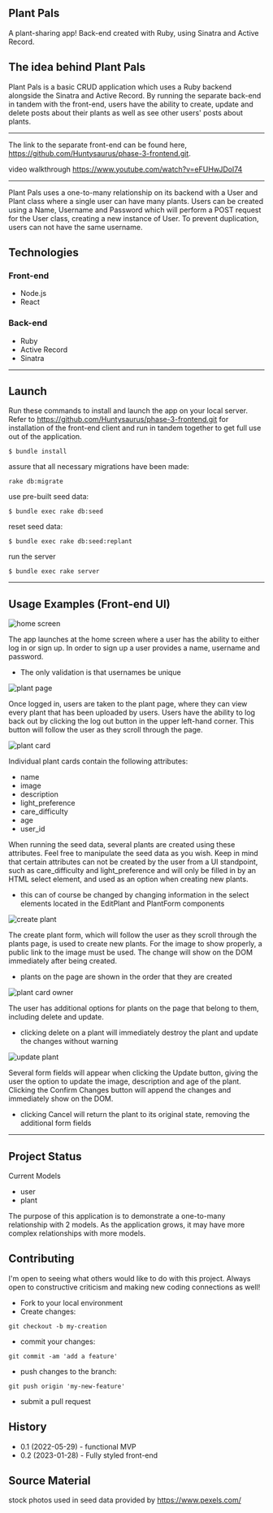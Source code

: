 ## Plant Pals

A plant-sharing app! Back-end created with Ruby, using Sinatra and Active Record.

## The idea behind Plant Pals

Plant Pals is a basic CRUD application which uses a Ruby backend alongside the Sinatra and Active Record. By running the separate back-end in tandem with the front-end, users have the ability to create, update and delete posts about their plants as well as see other users' posts about plants.

___
The link to the separate front-end can be found here, https://github.com/Huntysaurus/phase-3-frontend.git.

video walkthrough https://www.youtube.com/watch?v=eFUHwJDol74
___

Plant Pals uses a one-to-many relationship on its backend with a User and Plant class where a single user can have many plants. Users can be created using a Name, Username and Password which will perform a POST request for the User class, creating a new instance of User. To prevent duplication, users can not have the same username.

## Technologies
### Front-end
* Node.js
* React

### Back-end
* Ruby
* Active Record
* Sinatra
---
## Launch
Run these commands to install and launch the app on your local server. Refer to https://github.com/Huntysaurus/phase-3-frontend.git for installation of the front-end client and run in tandem together to get full use out of the application. 

```
$ bundle install
```

assure that all necessary migrations have been made:

```
rake db:migrate
```

use pre-built seed data:

```
$ bundle exec rake db:seed
```
reset seed data:

```
$ bundle exec rake db:seed:replant
```
run the server

```
$ bundle exec rake server
```
---
## Usage Examples (Front-end UI)

![home screen](https://github.com/Huntysaurus/plant-pals-backend/blob/main/images/plant%20pals%20home.png)

The app launches at the home screen where a user has the ability to either log in or sign up. In order to sign up a user provides a name, username and password.
* The only validation is that usernames be unique

![plant page](https://github.com/Huntysaurus/plant-pals-backend/blob/main/images/plant%20page.png)

Once logged in, users are taken to the plant page, where they can view every plant that has been uploaded by users. Users have the ability to log back out by clicking the log out button in the upper left-hand corner. This button will follow the user as they scroll through the page.

![plant card](https://github.com/Huntysaurus/plant-pals-backend/blob/main/images/plant%20card.png)

Individual plant cards contain the following attributes:
* name
* image
* description
* light_preference
* care_difficulty
* age
* user_id

When running the seed data, several plants are created using these attributes. Feel free to manipulate the seed data as you wish. Keep in mind that certain attributes can not be created by the user from a UI standpoint, such as care_difficulty and light_preference and will only be filled in by an HTML select element, and used as an option when creating new plants.
* this can of course be changed by changing information in the select elements located in the EditPlant and PlantForm components

![create plant](https://github.com/Huntysaurus/plant-pals-backend/blob/main/images/create%20plant.png)

The create plant form, which will follow the user as they scroll through the plants page, is used to create new plants. For the image to show properly, a public link to the image must be used. The change will show on the DOM immediately after being created.
* plants on the page are shown in the order that they are created

![plant card owner](https://github.com/Huntysaurus/plant-pals-backend/blob/main/images/plant%20card%20owner.png)

The user has additional options for plants on the page that belong to them, including delete and update. 
* clicking delete on a plant will immediately destroy the plant and update the changes without warning

![update plant](https://github.com/Huntysaurus/plant-pals-backend/blob/main/images/plant%20card%20update.png)

Several form fields will appear when clicking the Update button, giving the user the option to update the image, description and age of the plant. Clicking the Confirm Changes button will append the changes and immediately show on the DOM.
* clicking Cancel will return the plant to its original state, removing the additional form fields

---
## Project Status

Current Models

* user
* plant

The purpose of this application is to demonstrate a one-to-many relationship with 2 models. As the application grows, it may have more complex relationships with more models.

## Contributing

I'm open to seeing what others would like to do with this project. Always open to constructive criticism and making new coding connections as well!

* Fork to your local environment
* Create changes:
```
git checkout -b my-creation
```
* commit your changes:
```
git commit -am 'add a feature'
```
* push changes to the branch:
```
git push origin 'my-new-feature'
```
* submit a pull request

## History
* 0.1 (2022-05-29) - functional MVP
* 0.2 (2023-01-28) - Fully styled front-end

## Source Material

stock photos used in seed data provided by https://www.pexels.com/
